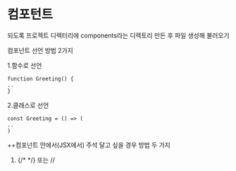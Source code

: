 # 컴포턴트

되도록 프로젝트 디렉터리에 components라는 디렉토리 만든 후 파일 생성해 불러오기

컴포넌트 선언 방법 2가지

1.함수로 선언

```
function Greeting() {
..
}
```

2.클래스로 선언

```
const Greeting = () => (
..
)
```



\++컴포넌트 안에서(JSX에서) 주석 달고 싶을 경우 방법 두 가지    &#x20;

1. {/\* \*/}  또는 //  &#x20;
